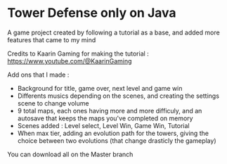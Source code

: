 # Tower Defense only on Java

A game project created by following a tutorial as a base, and added more features that came to my mind

Credits to Kaarin Gaming for making the tutorial : https://www.youtube.com/@KaarinGaming

Add ons that I made :
- Background for title, game over, next level and game win
- Differents musics depending on the scenes, and creating the settings scene to change volume
- 9 total maps, each ones having more and more difficuly, and an autosave that keeps the maps you've completed on memory
- Scenes added : Level select, Level Win, Game Win, Tutorial
- When max tier, adding an evolution path for the towers, giving the choice between two evolutions (that change drasticly the gameplay)

You can download all on the Master branch
